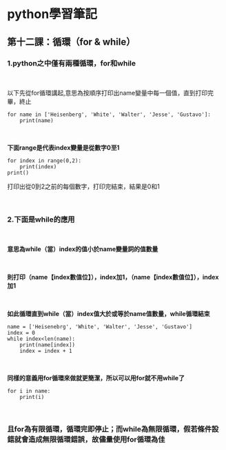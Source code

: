 # python學習筆記

## 第十二課：循環（for & while）

### 1.python之中僅有兩種循環，for和while

&nbsp;

以下先從for循環講起,意思為按順序打印出name變量中每一個值，直到打印完畢，終止

```
for name in ['Heisenberg', 'White', 'Walter', 'Jesse', 'Gustavo']:
    print(name)
```

&nbsp;

**下面range是代表index變量是從數字0至1**

```
for index in range(0,2):
    print(index)
print()
```
打印出從0到2之前的每個數字，打印完結束，結果是0和1

&nbsp;

### 2.下面是while的應用

&nbsp;

**意思為while（當）index的值小於name變量詞的值數量**

<br>

**則打印（name【index數值位】），index加1，（name【index數值位】），index加1**

<br>

**如此循環直到while（當）index值大於或等於name值數量，while循環結束**

```
name = ['Heisenebrg', 'White', 'Walter', 'Jesse', 'Gustavo']
index = 0
while index<len(name):
    print(name[index])
    index = index + 1
```

&nbsp;

**同樣的意義用for循環來做就更簡潔，所以可以用for就不用while了**

```
for i in name:
    print(i)
```

&nbsp;

### 且for為有限循環，循環完即停止；而while為無限循環，假若條件設錯就會造成無限循環錯誤，故儘量使用for循環為佳
